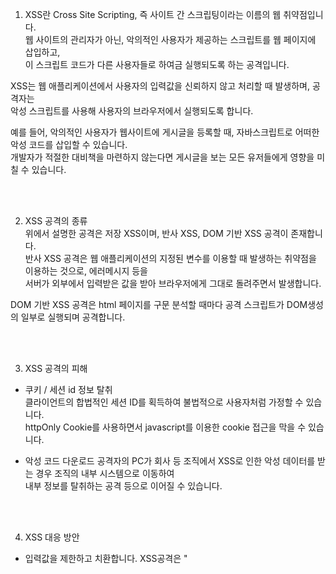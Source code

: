   

1. XSS란 Cross Site Scripting, 즉 사이트 간 스크립팅이라는 이름의 웹 취약점입니다.    
웹 사이트의 관리자가 아닌, 악의적인 사용자가 제공하는 스크립트를 웹 페이지에 삽입하고,  
이 스크립트 코드가 다른 사용자들로 하여금 실행되도록 하는 공격입니다.  
  
XSS는 웹 애플리케이션에서 사용자의 입력값을 신뢰하지 않고 처리할 때 발생하며, 공격자는    
악성 스크립트를 사용해 사용자의 브라우저에서 실행되도록 합니다.  
  
예를 들어, 악의적인 사용자가 웹사이트에 게시글을 등록할 때, 자바스크립트로 어떠한 악성 코드를 삽입할 수 있습니다.    
개발자가 적절한 대비책을 마련하지 않는다면 게시글을 보는 모든 유저들에게 영향을 미칠 수 있습니다.  
  
<br><br>

2. XSS 공격의 종류  
위에서 설명한 공격은 저장 XSS이며, 반사 XSS, DOM 기반 XSS 공격이 존재합니다.  
반사 XSS 공격은 웹 애플리케이션의 지정된 변수를 이용할 때 발생하는 취약점을 이용하는 것으로, 에러메시지 등을  
서버가 외부에서 입력받은 값을 받아 브라우저에게 그대로 돌려주면서 발생합니다.  
  
DOM 기반 XSS 공격은 html 페이지를 구문 분석할 때마다 공격 스크립트가 DOM생성의 일부로 실행되며 공격합니다.

<br><br>

3. XSS 공격의 피해    
  
- 쿠키 / 세션 id 정보 탈취  
클라이언트의 합법적인 세션 ID를 획득하여 불법적으로 사용자처럼 가정할 수 있습니다.  
httpOnly Cookie를 사용하면서 javascript를 이용한 cookie 접근을 막을 수 있습니다.  

- 악성 코드 다운로드
공격자의 PC가 회사 등 조직에서 XSS로 인한 악성 데이터를 받는 경우 조직의 내부 시스템으로 이동하여  
내부 정보를 탈취하는 공격 등으로 이어질 수 있습니다.

<br><br>

4. XSS 대응 방안  
  
- 입력값을 제한하고 치환합니다. XSS공격은 "<script>" 태그를 사용하기 때문에 XSS 공격을 차단하기 위해  
위험한 문자 입력 시 HTML entity로 필터링하고, 서버에서 브라우저로 전송시 문자를 인코딩할 수 있습니다.  
이렇게 하면 "<" 이러한 태그가 "&lt" 이런 식으로 html 문서에서 의미없이 인식될 수 있습니다.  
